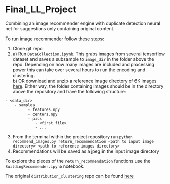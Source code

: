 # Final_LL_Project
Combining an image recommender engine with duplicate detection neural net for suggestions only containing original content.

To run image recommender follow these steps:
1. Clone git repo
2. a) Run `DataCollection.ipynb`. This grabs images from several tensorflow dataset and saves a subsample to `image_dir` in the folder above the repo. Depending on how many images are included and processing power this can take over several hours to run the encoding and clustering.  
   b) OR download and unzip a reference image directory of 6K images [here](https://drive.google.com/file/d/1A_617wTSzrRnUj74aTKO8Qz7Frr9wFgT/view?usp=sharing). 
Either way, the folder containing images should be in the directory above the repository and have the following structure:

```
- <data_dir>
    - samples
          - features.npy
          - centers.npy
          - pics
             - <first file>
             - ...
```
3. From the terminal within the project repository run `python recommend_images.py return_recommendation <path to input image directory> <path to reference images directory>`
4. Recommendations will be saved as a jpeg in the input image directory

To explore the pieces of the `return_recommendation` functions use the `BuildingRecommender.ipynb` notebook. 

The original `distribution_clustering` repo can be found [here](https://github.com/EricElmoznino/distribution_clustering)
